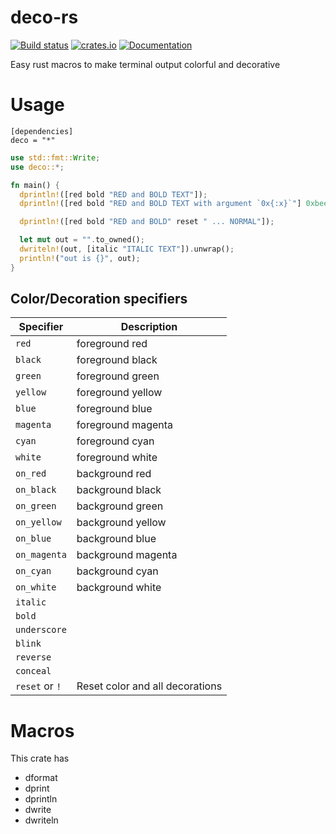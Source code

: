 
# deco-rs

[![Build status](https://travis-ci.org/anekos/deco-rs.svg?branch=master)](https://travis-ci.org/anekos/deco-rs)
[![crates.io](https://img.shields.io/crates/v/deco.svg)](https://crates.io/crates/deco)
[![Documentation](https://docs.rs/deco/badge.svg)](https://docs.rs/deco)

Easy rust macros to make terminal output colorful and decorative


# Usage

```
[dependencies]
deco = "*"
```

```rust
use std::fmt::Write;
use deco::*;

fn main() {
  dprintln!([red bold "RED and BOLD TEXT"]);
  dprintln!([red bold "RED and BOLD TEXT with argument `0x{:x}`"] 0xbeef);

  dprintln!([red bold "RED and BOLD" reset " ... NORMAL"]);

  let mut out = "".to_owned();
  dwriteln!(out, [italic "ITALIC TEXT"]).unwrap();
  println!("out is {}", out);
}
```

## Color/Decoration specifiers

| Specifier      | Description                     |
|----------------|---------------------------------|
| `red`          | foreground red                  |
| `black`        | foreground black                |
| `green`        | foreground green                |
| `yellow`       | foreground yellow               |
| `blue`         | foreground blue                 |
| `magenta`      | foreground magenta              |
| `cyan`         | foreground cyan                 |
| `white`        | foreground white                |
| `on_red`       | background red                  |
| `on_black`     | background black                |
| `on_green`     | background green                |
| `on_yellow`    | background yellow               |
| `on_blue`      | background blue                 |
| `on_magenta`   | background magenta              |
| `on_cyan`      | background cyan                 |
| `on_white`     | background white                |
| `italic`       |                                 |
| `bold`         |                                 |
| `underscore`   |                                 |
| `blink`        |                                 |
| `reverse`      |                                 |
| `conceal`      |                                 |
| `reset` or `!` | Reset color and all decorations |



# Macros

This crate has

- dformat
- dprint
- dprintln
- dwrite
- dwriteln
